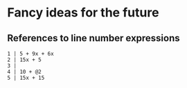 Fancy ideas for the future
==========================

References to line number expressions
-------------------------------------

    1 | 5 + 9x + 6x
    2 | 15x + 5
    3 |
    4 | 10 + @2
    5 | 15x + 15